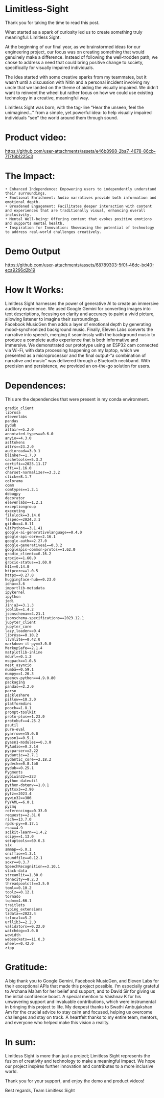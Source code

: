 # Limitless-Sight

Thank you for taking the time to read this post.

What started as a spark of curiosity led us to create something truly meaningful: Limitless Sight. 

At the beginning of our final year, as we brainstormed ideas for our engineering project, our focus was on creating something that would genuinely make a difference. Instead of following the well-trodden path, we chose to address a need that could bring positive change to society, specifically for visually impaired individuals.

The idea started with some creative sparks from my teammates, but it wasn’t until a discussion with Nitin and a personal incident involving my uncle that we landed on the theme of aiding the visually impaired. We didn’t want to reinvent the wheel but rather focus on how we could use existing technology in a creative, meaningful way.

Limitless Sight was born, with the tag-line “Hear the unseen, feel the unimagined...” from a simple, yet powerful idea: to help visually impaired individuals "see" the world around them through sound. 

# Product video:
https://github.com/user-attachments/assets/e46b8998-2ba7-4678-86cb-717f6b1225c3

# The Impact:

    • Enhanced Independence: Empowering users to independently understand their surroundings.
    • Emotional Enrichment: Audio narratives provide both information and emotional depth. 
    • Broadened Engagement: Facilitates deeper interaction with content and experiences that are traditionally visual, enhancing overall inclusivity. 
    • Mental Well-being: Offering content that evokes positive emotions and supports mental health.
    • Inspiration for Innovation: Showcasing the potential of technology to address real-world challenges creatively.


# Demo Output

https://github.com/user-attachments/assets/68789303-5f0f-46dc-bd40-eca9296d2b19

# How It Works:

Limitless Sight harnesses the power of generative AI to create an immersive auditory experience. We used Google Gemini for converting images into text descriptions, focusing on clarity and accuracy to paint a vivid picture, allowing listener to imagine their surroundings.  
Facebook MusicGen then adds a layer of emotional depth by generating mood-synchronized background music. Finally, Eleven Labs converts the narrative into speech,  merging it seamlessly with the background music to produce a complete audio experience that is both informative and immersive.
We demonstrated our prototype using an ESP32 cam connected via Wi-Fi, with data processing happening on my laptop, which we presented as a microprocessor and the final output-“a combination of narrative and music” was delivered through a Bluetooth neckband.
With precision and persistence, we provided an on-the-go solution for users.

# Dependences:
This are the dependencies that were present in my conda environment.

    gradio_client
    librosa
    elevenlabs
    pandas
    pydub
    altair==5.2.0
    annotated-types==0.6.0
    anyio==4.3.0
    asttokens 
    attrs==23.2.0
    audioread==3.0.1
    blinker==1.7.0
    cachetools==5.3.2
    certifi==2023.11.17
    cffi==1.16.0
    charset-normalizer==3.3.2
    click==8.1.7
    colorama 
    comm 
    comtypes==1.2.1
    debugpy 
    decorator
    elevenlabs==1.2.1
    exceptiongroup 
    executing 
    filelock==3.14.0
    fsspec==2024.3.1
    gitdb==4.0.11
    GitPython==3.1.41
    google-ai-generativelanguage==0.4.0
    google-api-core==2.16.1
    google-auth==2.27.0
    google-generativeai==0.3.2
    googleapis-common-protos==1.62.0
    gradio_client==0.16.2
    grpcio==1.60.0
    grpcio-status==1.60.0
    h11==0.14.0
    httpcore==1.0.5
    httpx==0.27.0
    huggingface-hub==0.23.0
    idna==3.6
    importlib-metadata
    ipykernel 
    ipython 
    jedi 
    Jinja2==3.1.3
    joblib==1.4.2
    jsonschema==4.21.1
    jsonschema-specifications==2023.12.1
    jupyter_client
    jupyter_core
    lazy_loader==0.4
    librosa==0.10.2
    llvmlite==0.42.0
    markdown-it-py==3.0.0
    MarkupSafe==2.1.4
    matplotlib-inline
    mdurl==0.1.2
    msgpack==1.0.8
    nest_asyncio 
    numba==0.59.1
    numpy==1.26.3
    opencv-python==4.9.0.80
    packaging 
    pandas==2.2.0
    parso 
    pickleshare 
    pillow==10.2.0
    platformdirs
    pooch==1.8.1
    prompt-toolkit 
    proto-plus==1.23.0
    protobuf==4.25.2
    psutil
    pure-eval 
    pyarrow==15.0.0
    pyasn1==0.5.1
    pyasn1-modules==0.3.0
    PyAudio==0.2.14
    pycparser==2.22
    pydantic==2.7.1
    pydantic_core==2.18.2
    pydeck==0.8.1b0
    pydub==0.25.1
    Pygments 
    pypiwin32==223
    python-dateutil
    python-dotenv==1.0.1
    pyttsx3==2.90
    pytz==2023.4
    pywin32==306
    PyYAML==6.0.1
    pyzmq 
    referencing==0.33.0
    requests==2.31.0
    rich==13.7.0
    rpds-py==0.17.1
    rsa==4.9
    scikit-learn==1.4.2
    scipy==1.13.0
    setuptools==69.0.3
    six 
    smmap==5.0.1
    sniffio==1.3.1
    soundfile==0.12.1
    soxr==0.3.7
    SpeechRecognition==3.10.1
    stack-data 
    streamlit==1.30.0
    tenacity==8.2.3
    threadpoolctl==3.5.0
    toml==0.10.2
    toolz==0.12.1
    tornado 
    tqdm==4.66.1
    traitlets 
    typing_extensions 
    tzdata==2023.4
    tzlocal==5.2
    urllib3==2.2.0
    validators==0.22.0
    watchdog==3.0.0
    wcwidth
    websockets==11.0.3
    wheel==0.42.0
    zipp 

# Gratitude:
A big thank you to Google Gemini, Facebook MusicGen, and Eleven Labs for their exceptional APIs that made this project possible.
I’m especially grateful to Archana Ma’am for her belief and support, and to David Sir for giving us the initial confidence boost.
A special mention to Vaishnav K for his unwavering support and invaluable contributions, which were instrumental in bringing this project to life. My deepest thanks to Swathi Ambujakshan Am for the crucial advice to stay calm and focused, helping us overcome challenges and stay on track.
A heartfelt thanks to my entire team, mentors, and everyone who helped make this vision a reality.


# In sum:
Limitless Sight is more than just a project; Limitless Sight represents the fusion of creativity and technology to make a meaningful impact. We hope our project inspires further innovation and contributes to a more inclusive world.

Thank you for your support, and enjoy the demo and product videos!


Best regards,
Team Limitless Sight
